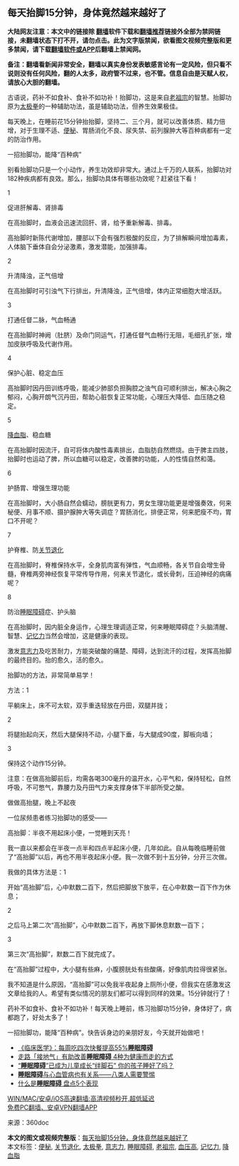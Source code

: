  <h2>每天抬脚15分钟，身体竟然越来越好了</h2> <p class="notice"><b>大陆网友注意：本文中的链接除 <a href="https://github.com/bannedbook/fanqiang" >翻墙</a>软件下载和<a href="https://github.com/killgcd/justmysocks/blob/master/README.md">翻墙推荐</a>链接外全部为禁网链接，未翻墙状态下打不开，请勿点击。此为文字版禁闻，欲看图文视频完整版和更多禁闻，请下载<a href="https://github.com/bannedbook/fanqiang">翻墙软件或APP</a>后翻墙上禁闻网。</p><p>备注：翻墙看新闻非常安全，翻墙以真实身份发表敏感言论有一定风险，但只看不说则没有任何风险，翻的人太多，政府管不过来，也不管。信息自由是天赋人权，请放心大胆的翻墙。</b></p>  <div class="entry"> <p>古语说，药补不如食补、食补不如功补！抬脚功，这是来自<a href="https://www.bannedbook.org/bnews/tag/%e8%80%81%e7%a5%96%e5%ae%97/" class="st_tag internal_tag" rel="tag" title="标签 老祖宗 下的日志">老祖宗</a>的智慧。抬脚功原为<a href="https://www.bannedbook.org/bnews/tag/%e5%a4%aa%e6%9e%81%e6%8b%b3/" class="st_tag internal_tag" rel="tag" title="标签 太极拳 下的日志">太极拳</a>的一种辅助功法，虽是辅助功法，但养生效果极佳。</p> <p>每天晚上，在睡前花15分钟抬抬脚，坚持二、三个月，就可以改善体质、精力倍增，对于生理不适、<a href="https://www.bannedbook.org/bnews/tag/%e4%be%bf%e7%a7%98/" class="st_tag internal_tag" rel="tag" title="标签 便秘 下的日志">便秘</a>、胃肠消化不良、尿失禁、前列腺肿大等百种病都有一定的防治作用。</p> <p>一招抬脚功，能降“百种病”</p> <p>别看抬脚功只是一个小动作，养生功效却非常大。通过上千万的人联系，抬脚功对182种疾病都有良效。那么，抬脚功具体有哪些功效呢？赶紧往下看！</p> <p>1</p> <p>促进肝解毒、肾排毒</p> <p>在高抬脚时，血液会迅速流回肝、肾，给予重新解毒、排毒。</p> <p>高抬脚时新陈代谢增加，腰部以下会有强烈极酸的反应，为了排解瞬间增加毒素，人体脑下垂体自会分泌激素，激发潜能，加强排毒。</p> <p>2</p> <p>升清降浊，正气倍增</p> <p>在高抬脚时可引浊气下行排出，升清降浊，正气倍增，体内正常细胞大增活跃。</p> <p>3</p> <p>打通任督二脉，气血畅通</p>  <p>在高抬脚时神阙（肚脐）及命门同运气，打通任督气血畅行无阻，毛细孔扩张，增加皮肤呼吸及代谢作用。</p> <p>4</p> <p>保护心脏、稳定血压</p> <p>高抬脚时因丹田训练呼吸，能减少肺部负担胸腔之浊气自可顺利排出，解决心胸之郁闷，心胸开朗气沉丹田，帮助心脏恢复正常功能，心理压大降低、血压随之稳定。</p> <p>5</p> <p><a href="https://www.bannedbook.org/bnews/tag/%E9%99%8D%E8%A1%80%E8%84%82/" class="st_tag internal_tag" rel="tag" title="标签 降血脂 下的日志">降血脂</a>、稳血糖</p> <p>在高抬脚时因流汗，自可将体内酸性毒素排出，血脂肪自然燃烧。由于脾主四肢，抬脚时也运动了脾，所以血糖可以稳定，改善脾的功能，人的性情自然和蔼。</p> <p>6</p> <p>护肠胃、增强生理功能</p> <p>在高抬脚时，大小肠自然会蠕动，膀胱更有力，男女生理功能更是增强奏效，何来秘便、月事不顺、摄护腺肿大等失调症？胃肠消化，排便正常，何来肥瘦不均，胃口不开呢？</p> <p>7</p> <p>护脊椎、防<a href="https://www.bannedbook.org/bnews/tag/%E5%85%B3%E8%8A%82%E9%80%80%E5%8C%96/" class="st_tag internal_tag" rel="tag" title="标签 关节退化 下的日志">关节退化</a></p> <p>在高抬脚时，脊椎保持水平，全身肌肉富有弹性，气血顺畅，各关节自会增生骨髓，脊椎两旁神经恢复平常传导作用，何来关节退化，或长骨刺，压迫神经的病痛呢？</p>  <p>8</p> <p>防治<a href="https://www.bannedbook.org/bnews/tag/%E7%9D%A1%E7%9C%A0%E9%9A%9C%E7%A2%8D/" class="st_tag internal_tag" rel="tag" title="标签 睡眠障碍 下的日志">睡眠障碍</a>症、护头脑</p> <p>在高抬脚时，因内脏全身运作，心理生理调适正常，何来睡眠障碍症？头脑清醒、智慧、<a href="https://www.bannedbook.org/bnews/tag/%e8%ae%b0%e5%bf%86%e5%8a%9b/" class="st_tag internal_tag" rel="tag" title="标签 记忆力 下的日志">记忆力</a>当然会增加，这是健康的表现。</p> <p>激发<a href="https://www.bannedbook.org/bnews/tag/%E6%84%8F%E5%BF%97%E5%8A%9B/" class="st_tag internal_tag" rel="tag" title="标签 意志力 下的日志">意志力</a>及吃苦耐力，方能突破酸的痛楚、障碍，达到流汗的过程，发挥高抬脚的最终目的。抬的愈久，活的愈久。</p> <p>抬脚功的方法，非常简单易学！</p> <p>方法：1</p> <p>平躺床上，床不可太软，双手重迭轻放在丹田，双腿并拢；</p> <p>2</p> <p>将腿抬起向天，然后大腿保持不动，小腿下垂，与大腿成90度，脚板向墙；</p> <p>3</p> <p>保持这个动作15分钟。</p> <p>注意：在做高抬脚前后，均需各喝300毫升的温开水，心平气和，保持轻松，自然呼吸，不可憋气，靠腰力及丹田气力来支撑身体下半部所受之酸。</p> <p>做做高抬腿，晚上不起夜</p>  <p>一位尿频患者练习抬脚功的感受——</p> <p>高抬脚：半夜不用起床小便，一觉睡到天亮！</p> <p>我一直以来都会在半夜一点半和四点半起床小便，几年如此。自从每晚临睡前做了“高抬脚”以后，再也不用半夜起床小便。我一次做不到十五分钟，分开三次做。</p> <p>我做的具体方法是：1</p> <p>开始“高抬脚”后，心中默数二百下，然后把脚放下放平，在心中默数一百下作为休息；</p> <p>2</p> <p>之后马上第二次“高抬脚”，心中默数二百下，再放下脚休息默数一百下；</p> <p>3</p> <p>第三次“高抬脚”，默数二百下就完成了。</p> <p>在“高抬脚”过程中，大小腿有些麻，小腹膀胱处有些酸痛，好像肌肉拉得很紧张。</p> <p>我不知道是什么原因，“高抬脚”可以免我半夜起身上厕所小便，但我实在感激发这文章给我的人。希望有类似情况的朋友们都可以得到同样的效果。15分钟就行了！</p> <p>药补不如食补、食补不如功补！每天晚上睡前，练习抬脚功15分钟，身体好了，病都跑了，好处太多了！</p> <p>一招抬脚功，能降“百种病”。快告诉身边的亲朋好友，今天就开始做吧！</p>  <ul class='op-related-articles' title='相关阅读'> <li><a href='https://www.bannedbook.org/bnews/comments/20210102/1459767.html' target='_blank'>《临床医学》：每周吃四次快餐提高55%<b>睡眠障碍</b></a></li> <li><a href='https://www.bannedbook.org/bnews/health/20200922/1400889.html' target='_blank'>走路「接地气」有助改善<b>睡眠障碍</b> 4种为健康而走的方式</a></li> <li><a href='https://www.bannedbook.org/bnews/health/20200920/1399736.html' target='_blank'>“<b>睡眠障碍</b>”已成为儿童成长“绊脚石” 你的孩子睡好了吗？</a></li> <li><a href='https://www.bannedbook.org/bnews/health/20200328/1301946.html' target='_blank'><b>睡眠障碍</b>与心血管病也有关系——八类人需要警惕</a></li> <li><a href='https://www.bannedbook.org/bnews/lifebaike/20191201/1233252.html' target='_blank'>什么是<b>睡眠障碍</b> 盘点5个表现</a></li> </ul> <p class="texttj"> <a href="https://github.com/bannedbook/fanqiang/wiki/V2ray%E6%9C%BA%E5%9C%BA" target="_blank">WIN/MAC/安卓/iOS高速翻墙:高清视频秒开,超低延迟</a><br/> <a href="https://github.com/bannedbook/fanqiang/wiki/%E7%A6%81%E9%97%BB%E7%BD%91%E5%AE%89%E5%8D%93%E7%BF%BB%E5%A2%99%E6%96%B0%E9%97%BBAPP" target="_blank">免费PC翻墙、安卓VPN翻墙APP</a></p><p> 来源：360doc </p><a name='sharetosocial'></a>       <div><b>本文的图文或视频完整版</b>：<a href='https://www.bannedbook.org/bnews/health/20210316/1506090.html'>每天抬脚15分钟，身体竟然越来越好了</a></div>  </div><!--END ENTRY--> <div class="postfooter"> <div>本文标签：<a href="https://www.bannedbook.org/bnews/tag/%e4%be%bf%e7%a7%98/" rel="tag">便秘</a>, <a href="https://www.bannedbook.org/bnews/tag/%E5%85%B3%E8%8A%82%E9%80%80%E5%8C%96/" rel="tag">关节退化</a>, <a href="https://www.bannedbook.org/bnews/tag/%e5%a4%aa%e6%9e%81%e6%8b%b3/" rel="tag">太极拳</a>, <a href="https://www.bannedbook.org/bnews/tag/%E6%84%8F%E5%BF%97%E5%8A%9B/" rel="tag">意志力</a>, <a href="https://www.bannedbook.org/bnews/tag/%E7%9D%A1%E7%9C%A0%E9%9A%9C%E7%A2%8D/" rel="tag">睡眠障碍</a>, <a href="https://www.bannedbook.org/bnews/tag/%e8%80%81%e7%a5%96%e5%ae%97/" rel="tag">老祖宗</a>, <a href="https://www.bannedbook.org/bnews/tag/%E8%A1%80%E5%8E%8B%E9%AB%98/" rel="tag">血压高</a>, <a href="https://www.bannedbook.org/bnews/tag/%e8%ae%b0%e5%bf%86%e5%8a%9b/" rel="tag">记忆力</a>, <a href="https://www.bannedbook.org/bnews/tag/%E9%99%8D%E8%A1%80%E8%84%82/" rel="tag">降血脂</a></div>  </div><!--END POSTFOOTER--> 